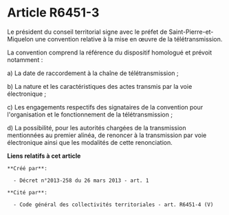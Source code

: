 # Article R6451-3

Le  président du conseil territorial signe avec le préfet de  Saint-Pierre-et-Miquelon une convention relative à la mise en
œuvre de  la télétransmission. 

La convention comprend la référence du dispositif homologué et prévoit notamment : 

a) La date de raccordement à la chaîne de télétransmission ; 

b) La nature et les caractéristiques des actes transmis par la voie électronique ; 

c) Les engagements respectifs des signataires de la convention pour  l'organisation et le fonctionnement de la
télétransmission ; 

d) La possibilité, pour les autorités chargées de la transmission  mentionnées au premier alinéa, de renoncer à la
transmission par voie  électronique ainsi que les modalités de cette renonciation.

**Liens relatifs à cet article**

	**Créé par**:

	  - Décret n°2013-258 du 26 mars 2013 - art. 1

	**Cité par**:

	  - Code général des collectivités territoriales - art. R6451-4 (V)
